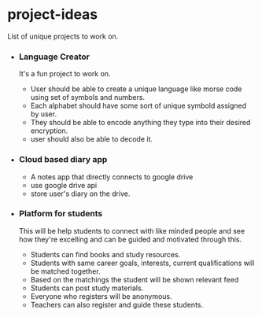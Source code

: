 # project-ideas
List of unique projects to work on.

- ### Language Creator
  It's a fun project to work on.
  - User should be able to create a unique language like morse code using set of symbols and numbers.
  - Each alphabet should have some sort of unique symbold assigned by user.
  - They should be able to encode anything they type into their desired encryption.
  - user should also be able to decode it.



- ### Cloud based diary app
  - A notes app that directly connects to google drive
  - use google drive api
  - store user's diary on the drive.
 
- ### Platform for students
  This will be help students to connect with like minded people and see how they're excelling and can be guided and motivated through this.
   - Students can find books and study resources.
   - Students with same career goals, interests, current qualifications will be matched together.
   - Based on the matchings the student will be shown relevant feed
   - Students can post study materials.
   - Everyone who registers will be anonymous.
   - Teachers can also register and guide these students.

     
